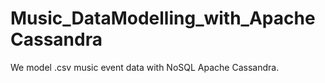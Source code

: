 # Music_DataModelling_with_ApacheCassandra
We model .csv music event data with NoSQL Apache Cassandra.
